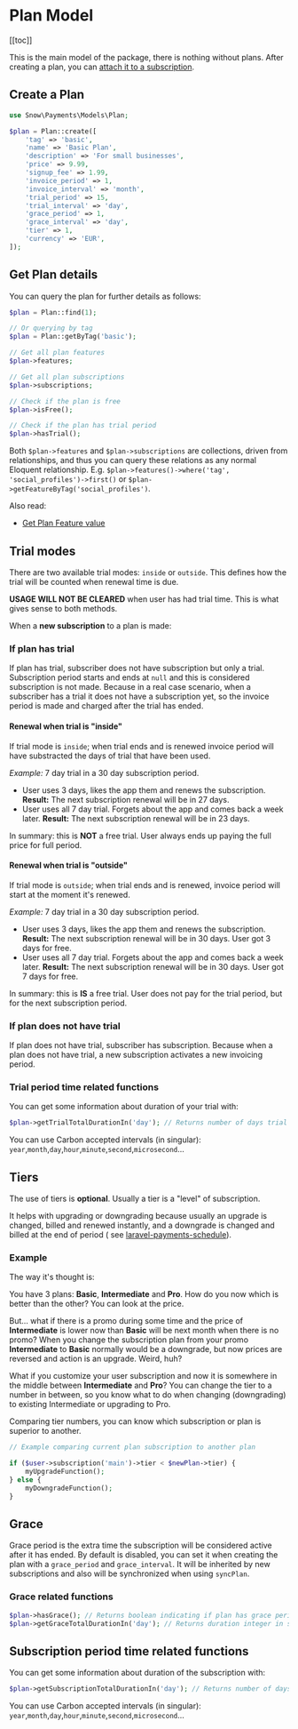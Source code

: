 # Plan Model

[[toc]]

This is the main model of the package, there is nothing without plans. After creating a plan, you
can [attach it to a subscription](plan-subscription-model.md#create-a-subscription).

## Create a Plan

```php
use Snow\Payments\Models\Plan;

$plan = Plan::create([
    'tag' => 'basic',
    'name' => 'Basic Plan',
    'description' => 'For small businesses',
    'price' => 9.99,
    'signup_fee' => 1.99,
    'invoice_period' => 1,
    'invoice_interval' => 'month',
    'trial_period' => 15,
    'trial_interval' => 'day',
    'grace_period' => 1,
    'grace_interval' => 'day',
    'tier' => 1,
    'currency' => 'EUR',
]);
```

## Get Plan details

You can query the plan for further details as follows:

```php
$plan = Plan::find(1);

// Or querying by tag
$plan = Plan::getByTag('basic');

// Get all plan features                
$plan->features;

// Get all plan subscriptions
$plan->subscriptions;

// Check if the plan is free
$plan->isFree();

// Check if the plan has trial period
$plan->hasTrial();

```

Both `$plan->features` and `$plan->subscriptions` are collections, driven from relationships, and thus you can query
these relations as any normal Eloquent relationship. E.g. `$plan->features()->where('tag', 'social_profiles')->first()`
or `$plan->getFeatureByTag('social_profiles')`.

Also read:

- [Get Plan Feature value](plan-feature-model.md#get-plan-feature-value)

## Trial modes

There are two available trial modes: `inside` or `outside`. This defines how the trial will be counted when renewal time
is due.

**USAGE WILL NOT BE CLEARED** when user has had trial time. This is what gives sense to both methods.

When a **new subscription** to a plan is made:

### If plan has trial

If plan has trial, subscriber does not have subscription but only a trial. Subscription period starts and ends at `null`
and this is considered subscription is not made. Because in a real case scenario, when a subscriber has a trial it does
not have a subscription yet, so the invoice period is made and charged after the trial has ended.

#### Renewal when trial is "inside"

If trial mode is `inside`; when trial ends and is renewed invoice period will have substracted the days of trial that
have been used.

*Example:* 7 day trial in a 30 day subscription period.

- User uses 3 days, likes the app them and renews the subscription. **Result:** The next subscription renewal will be in
  27 days.
- User uses all 7 day trial. Forgets about the app and comes back a week later. **Result:** The next subscription
  renewal will be in 23 days.

In summary: this is **NOT** a free trial. User always ends up paying the full price for full period.

#### Renewal when trial is "outside"

If trial mode is `outside`; when trial ends and is renewed, invoice period will start at the moment it's renewed.

*Example:* 7 day trial in a 30 day subscription period.

- User uses 3 days, likes the app them and renews the subscription. **Result:** The next subscription renewal will be in
  30 days. User got 3 days for free.
- User uses all 7 day trial. Forgets about the app and comes back a week later. **Result:** The next subscription
  renewal will be in 30 days. User got 7 days for free.

In summary: this is **IS** a free trial. User does not pay for the trial period, but for the next subscription period.

### If plan does not have trial

If plan does not have trial, subscriber has subscription. Because when a plan does not have trial, a new subscription
activates a new invoicing period.

### Trial period time related functions <Badge text="new in v5.0" type="tip"/>

You can get some information about duration of your trial with:

```php
$plan->getTrialTotalDurationIn('day'); // Returns number of days trial lasts
```

You can use Carbon accepted intervals (in singular): `year`,`month`,`day`,`hour`,`minute`,`second`,`microsecond`...

## Tiers

The use of tiers is **optional**. Usually a tier is a "level" of subscription.

It helps with upgrading or downgrading because usually an upgrade is changed, billed and renewed instantly, and a
downgrade is changed and billed at the end of period (
see [laravel-payments-schedule](https://github.com/snowsoft/laravel-payments-schedule)).

### Example

The way it's thought is:

You have 3 plans: **Basic**, **Intermediate** and **Pro**. How do you now which is better than the other? You can look
at the price.

But... what if there is a promo during some time and the price of **Intermediate** is lower now than **Basic** will be
next month when there is no promo? When you change the subscription plan from your promo **Intermediate** to **Basic**
normally would be a downgrade, but now prices are reversed and action is an upgrade. Weird, huh?

What if you customize your user subscription and now it is somewhere in the middle between **Intermediate** and **Pro**?
You can change the tier to a number in between, so you know what to do when changing (downgrading) to existing
Intermediate or upgrading to Pro.

Comparing tier numbers, you can know which subscription or plan is superior to another.

```php
// Example comparing current plan subscription to another plan

if ($user->subscription('main')->tier < $newPlan->tier) {
    myUpgradeFunction();
} else {
    myDowngradeFunction();
}
```

## Grace <Badge text="new in v5.0" type="tip"/>
Grace period is the extra time the subscription will be considered active after it has ended. By default is disabled, 
you can set it when creating the plan with a `grace_period` and `grace_interval`. It will be inherited by new subscriptions
and also will be synchronized when using `syncPlan`.

### Grace related functions
```php
$plan->hasGrace(); // Returns boolean indicating if plan has grace period
$plan->getGraceTotalDurationIn('day'); // Returns duration integer in set Carbon interval (second, day, month...)
```

## Subscription period time related functions <Badge text="new in v5.0" type="tip"/>

You can get some information about duration of the subscription with:

```php
$plan->getSubscriptionTotalDurationIn('day'); // Returns number of days subscription lasts
```

You can use Carbon accepted intervals (in singular): `year`,`month`,`day`,`hour`,`minute`,`second`,`microsecond`...
